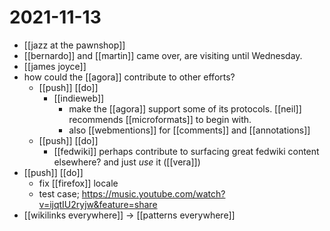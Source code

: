 # 2021-11-13

- [[jazz at the pawnshop]]
- [[bernardo]] and [[martin]] came over, are visiting until Wednesday.
- [[james joyce]]
- how could the [[agora]] contribute to other efforts?
  - [[push]] [[do]]
    - [[indieweb]]
      - make the [[agora]] support some of its protocols. [[neil]] recommends [[microformats]] to begin with.
      - also [[webmentions]] for [[comments]] and [[annotations]]
  - [[push]] [[do]]
    - [[fedwiki]] perhaps contribute to surfacing great fedwiki content elsewhere? and just *use* it ([[vera]])
- [[push]] [[do]]
  - fix [[firefox]] locale
  - test case; https://music.youtube.com/watch?v=ijqtIU2ryjw&feature=share
- [[wikilinks everywhere]] -> [[patterns everywhere]]
